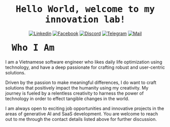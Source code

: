         
<h1 align='center'><samp><strong>Hello World, welcome to my innovation lab!</strong></samp></h1>

<div align='center'>
  
  [![Linkedin](https://img.shields.io/badge/LinkedIn-Ng%C3%A0n%20Thanh%20Phong-blue?logo=Linkedin&logoColor=blue&labelColor=black)](https://www.linkedin.com/in/ntphong1501/)
  [![Facebook](https://img.shields.io/badge/Facebook-Ng%C3%A0n%20Thanh%20Phong-blue?logo=Facebook&logoColor=blue&labelColor=black)](https://www.facebook.com/ntphong004)
  [![Discord](https://img.shields.io/badge/Discord-Ntphong04-blue?logo=Discord&logoColor=blue&labelColor=black)](https://discord.com/users/ntphong04)
  [![Telegram](https://img.shields.io/badge/Telegram-ntphong04-blue?logo=Telegram&logoColor=blue&labelColor=black)](https://t.me/ntphong04)
  [![Mail](https://img.shields.io/badge/Gmail-nt.phong150104@gmail.com-blue?logo=Gmail&logoColor=blue&labelColor=black)](mailto:nt.phong150104@gmail.com)
  
</div>

<h1 align='left' style='margin: 20px;' ><samp><strong>Who I Am</strong></samp></h1>

<p align='left'>

I am a Vietnamese software engineer who likes daily life optimization using technology, and have a deep passionate for crafting robust and user-centric solutions. 
    
Driven by the passion to make meaningful differences, I do want to craft solutions that positively impact the humanity using my creativity. My journey is fueled by a relentless creativity to harness the power of technology in order to effect tangible changes in the world.

I am always open to exciting job opportunities and innovative projects in the areas of generative AI and SaaS development. You are welcome to reach out to me through the contact details listed above for further discussion.
</p>


